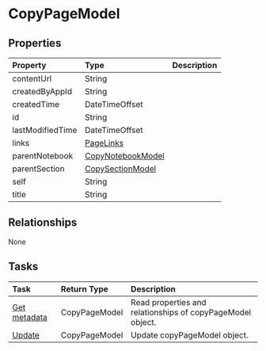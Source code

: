 # CopyPageModel



## Properties
| Property	   | Type	|Description|
|:---------------|:--------|:----------|
|contentUrl|String||
|createdByAppId|String||
|createdTime|DateTimeOffset||
|id|String||
|lastModifiedTime|DateTimeOffset||
|links|[PageLinks](pagelinks.md)||
|parentNotebook|[CopyNotebookModel](copynotebookmodel.md)||
|parentSection|[CopySectionModel](copysectionmodel.md)||
|self|String||
|title|String||

## Relationships
None


## Tasks

| Task		   | Return Type	|Description|
|:---------------|:--------|:----------|
|[Get metadata](../api/copypagemodel_get.md) | CopyPageModel |Read properties and relationships of copyPageModel object.|
|[Update](../api/copypagemodel_update.md) | CopyPageModel	|Update copyPageModel object. |
